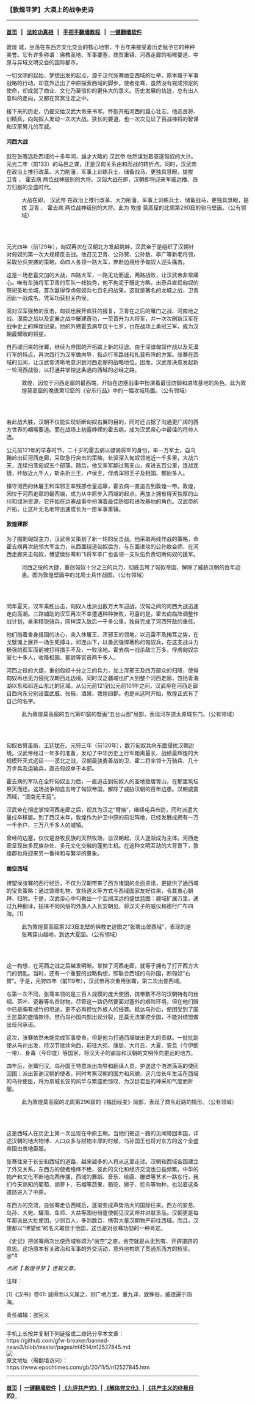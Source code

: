 ### 【敦煌寻梦】大漠上的战争史诗
------------------------

#### [首页](https://github.com/gfw-breaker/banned-news3/blob/master/README.md) &nbsp;&nbsp;|&nbsp;&nbsp; [法轮功真相](https://github.com/begood0513/basic/blob/master/README.md)  &nbsp;&nbsp;|&nbsp;&nbsp; [手把手翻墙教程](https://github.com/gfw-breaker/guides/wiki)  &nbsp;&nbsp;|&nbsp;&nbsp; [一键翻墙软件](https://github.com/gfw-breaker/nogfw/blob/master/README.md)  



<div><p>
 <ok href="https://www.epochtimes.com/gb/tag/%E6%95%A6%E7%85%8C.html">
  敦煌
 </ok>
 城，坐落在东西方文化交会的核心地带，千百年来接受着历史赋予它的种种美誉。它有许多称谓：佛教圣地、军事要塞、商贸重镇、河西走廊的咽喉要道、中原与异域文明交会的国际都市。
</p>
<p>
 一切文明的起始、梦想出发的起点，源于汉代张骞凿空西域的壮举。原本属于军事战略的行动，却意外迈出了中原探索西域的脚步。使者张骞，虽然没有完成预定的使命，却成就了商业、文化乃至信仰的更伟大的意义。历史发展的轨迹，总有出人意料的走向，又都在冥冥注定之中。
</p>
<p>
 接下来的历史，仍要交给汉武大帝来书写。怀抱开拓河西的雄心壮志，他选良将、训精兵，向匈奴人发动一次次大战。狭长的要道，也一次次见证了百战神将的智谋和汉家男儿的军威。
</p>
<h4>
 河西大战
</h4>
<p>
 就在张骞远赴西域的十多年间，雄才大略的
 <ok href="https://www.epochtimes.com/gb/tag/%E6%B1%89%E6%AD%A6%E5%B8%9D.html">
  汉武帝
 </ok>
 依然谋划着驱逐匈奴的大计。元光二年（前133）的马邑之谋，正是汉匈关系由和而战的转折点。同时，汉武帝在政治上推行改革、大力削藩，军事上训练兵士、储备战马，更独具慧眼，提拔
 <ok href="https://www.epochtimes.com/gb/tag/%E5%8D%AB%E9%9D%92.html">
  卫青
 </ok>
 、
 <ok href="https://www.epochtimes.com/gb/tag/%E9%9C%8D%E5%8E%BB%E7%97%85.html">
  霍去病
 </ok>
 两位战神级别的大将。汉匈大战在即，汉朝即将迎来军威远播、四方归服的全盛时代。
</p>
<figure class="wp-caption aligncenter" id="attachment_12528008" style="width: 600px">
 <img alt="" class="wp-image-12528008 size-large" src="https://i.epochtimes.com/assets/uploads/2020/11/Mogao-Caves-No290-horse-600x313.jpg"/>
 <br/><figcaption class="wp-caption-text">
  大战在即，
  <ok href="https://www.epochtimes.com/gb/tag/%E6%B1%89%E6%AD%A6%E5%B8%9D.html">
   汉武帝
  </ok>
  在政治上推行改革、大力削藩，军事上训练兵士、储备战马，更独具慧眼，提拔
  <ok href="https://www.epochtimes.com/gb/tag/%E5%8D%AB%E9%9D%92.html">
   卫青
  </ok>
  、
  <ok href="https://www.epochtimes.com/gb/tag/%E9%9C%8D%E5%8E%BB%E7%97%85.html">
   霍去病
  </ok>
  两位战神级别的大将。此为
  <ok href="https://www.epochtimes.com/gb/tag/%E6%95%A6%E7%85%8C.html">
   敦煌
  </ok>
  莫高窟的北周第290窟的驯马壁画。（公有领域）
 </figcaption><br/>
</figure><br/>
<p>
 元光四年（前129年），匈奴再次在汉朝北方发起挑衅，汉武帝于是组织了汉朝针对匈奴的第一次大规模反击战。他召见卫青、公孙贺、公孙敖、李广等新老将领，采取分兵突袭的策略，命四人各领一路大军，奔赴边境给予匈奴人迎头痛击。
</p>
<p>
 这是一场悲喜交加的大战，四路大军，一路无功而返，两路战败，让汉武帝非常痛心。唯有车骑将军卫青的军队一枝独秀，他不拘泥于既定方略，出奇兵直捣匈奴的祭祀圣地龙城，首次赢得俘虏匈奴兵七百名的战果。这就是著名的龙城之战，卫青因此一战成名，凭军功获封关内侯。
</p>
<p>
 面对汉军强势的反击，匈奴也展开疯狂的报复，卫青在之后的雁门之战、河南地之战、漠南之战以及定襄之战中屡建奇功，一至晋升为大将军，并一次次刷新汉军在战争史上的辉煌纪录。他的外甥霍去病年仅十七岁，也在战场上勇冠三军，成为汉朝最耀眼的将星。
</p>
<p>
 自西域归来的张骞，继续为帝国的开拓踏上新的征途。由于深谙匈奴作战以及荒漠行军的特点，再次西行为汉军做向导，指点行军路线和扎营布阵的方案。张骞在西域的见闻，让汉武帝清晰地意识到河西走廊的战略地位。因而，汉武帝决意发起新一轮河西战役，以打通并掌控这条通向西域的必经之路。
</p>
<figure class="wp-caption aligncenter" id="attachment_12528132" style="width: 600px">
 <img alt="" class="wp-image-12528132 size-large" src="https://i.epochtimes.com/assets/uploads/2020/11/Mogao-Caves-No12-war-600x397.jpg"/>
 <br/><figcaption class="wp-caption-text">
  敦煌，因位于河西走廊的最西端，开始在边塞战事中扮演着最佳防御和进攻基地的角色。此为敦煌莫高窟的晚唐第12窟的《安乐行品》中的一幅攻城场面。（公有领域）
 </figcaption><br/>
</figure><br/>
<p>
 若此战大胜，汉朝不仅能实现斩断匈奴右翼的目的，同时还占据了沟通更广阔的西方世界的咽喉要道。而在战场上初露峥嵘的霍去病，成为汉武帝心中最佳的将帅人选。
</p>
<p>
 公元前121年的早春时节，二十岁的霍去病以骠骑将军的身份，率一万军士，自乌鞘岭出征河西走廊，采取急行突击的策略，长驱深入匈奴领地近一千多里，大战六天，连续扫荡匈奴五个部落。随后，他又率军翻过焉支山，疾进五百公里，连战连捷，歼敌近九千人，斩杀折兰王、卢侯王，俘虏浑邪王子及相国、都尉多人。
</p>
<p>
 镇守河西的休屠王和浑邪王率残部仓皇逃窜，霍去病一直追击到敦煌一带。敦煌，因位于河西走廊的最西端，成为从中原步入西域的起点。再加上拥有得天独厚的山川和绿洲资源，它开始在边塞战事中扮演着最佳防御和进攻基地的角色。汉武帝的开拓，让这片无名地带迅速成长为一座军事重镇。
</p>
<h4>
 敦煌建郡
</h4>
<p>
 为了围剿匈奴主力，汉武帝又策划了新一轮的反击战。他采取两线作战的策略，命霍去病再次统领大军主力，从西面绕道匈奴后方，与东面进攻的公孙敖会师，在河西走廊夹击匈奴，博望侯张骞和飞将军李广也各领一支队伍负责切断匈奴的援军。
</p>
<figure class="wp-caption aligncenter" id="attachment_10676351" style="width: 600px">
 <img alt="" class="wp-image-10676351 size-large" src="https://i.epochtimes.com/assets/uploads/2018/08/Northern_chou_fight-600x471.jpg"/>
 <br/><figcaption class="wp-caption-text">
  河西之役的大捷，重创匈奴十分之三的兵力，彻底击垮了匈奴帝国，解除了威胁汉朝的百年边患。图为敦煌壁画中的北周士兵作战图。（公有领域）
 </figcaption><br/>
</figure><br/>
<p>
 同年夏天，汉军乘胜出击，匈奴人也派出数万大军迎战，汉匈之间的河西大战迅速走向高潮。三路辅助的汉军再次不幸遭遇种种挫败，可喜的是，霍去病临阵调整作战计划，亲率精锐骑兵，同样深入敌后一千多公里，独自完成了河西歼敌的重任。
</p>
<p>
 他们抱着舍身报国的决心，突入休屠王、浑邪王的领地，以迅雷不及掩耳之势，在戈壁滩上展开一场生死搏斗。祁连山下，以勇武强悍著称的匈奴兵，在这支战斗力极强的孤军面前被打得措手不及，一败涂地。霍去病一战杀敌三万多，俘虏匈奴宗室七十多人，收降相国、都尉等官员两千多人。
</p>
<p>
 河西之役的大捷，重创匈奴十分之三的兵力，加上浑邪王及四万部众的归降，使得匈奴再也无力侵扰汉朝西北边境。同时汉之疆域也扩大到整个河西走廊，包括青海湖以东和祁连山东北的区域。从公元前121到公元前101年之间，汉武帝在河西走廊自西向东分别设置武威、张掖、酒泉、敦煌四郡。也是从这时开始，敦煌正式有了自己的名字。
</p>
<figure class="wp-caption aligncenter" id="attachment_12527963" style="width: 600px">
 <img alt="" class="wp-image-12527963 size-large" src="https://i.epochtimes.com/assets/uploads/2020/11/Mogao-Caves-No61-Taiyuan-City-600x446.jpg"/>
 <br/><figcaption class="wp-caption-text">
  此为敦煌莫高窟的五代第61窟的壁画“五台山图”局部，表现河东道太原城东门。（公有领域）
 </figcaption><br/>
</figure><br/>
<p>
 匈奴右臂虽断，王廷犹在。元狩三年（前120年），数万匈奴兵向东面侵扰汉朝边境。汉武帝经过一年多的准备，发动了中华历史上行军距离最长、战绩最辉煌的大规模歼灭式远征——漠北之战，汉朝最骁勇善战的卫、霍二将率领十万骑兵、几十万步兵及运输兵，直击匈奴单于本部。
</p>
<p>
 霍去病的军队在全歼匈奴主力后，一直追击到匈奴人的圣地狼居胥山，在那里筑坛祭天而还。这场战争彻底击垮了匈奴帝国，解除了威胁汉朝的百年边患。汉朝威震西域，“漠南无王庭”。
</p>
<p>
 汉武帝在彻底掌控河西走廊之后，视其为汉之“臂掖”，继续屯兵布防，同时派遣大量戍卒移居。到了西汉末年，敦煌作为护卫中原的前沿阵地，已经发展成拥有一万一千余户、三万八千多人的城镇。
</p>
<p>
 曾经的边塞，仅仅是游牧民族的天然牧场，自汉朝起，汉人逐渐成为主体。河西走廊呈现出多民族杂处、多元文化交融的蓬勃生机。在这种文明互动的大背景下，敦煌郡也将迎来另一番祥和与繁华的景象。
</p>
<h4>
 凿空西域
</h4>
<p>
 博望侯张骞的西行经历，不仅为汉朝带来了西方诸国的全面资讯，更提供了通西域的宝贵策略：通过馈赠礼物、宣扬道义等方式与西域国家友好往来，令其衷心朝拜、归附。于是，汉武帝心中勾勒出一个宏阔深远的盛世蓝图：疆域扩展万里，通过九种翻译，招徕不同风俗的外族人入长安朝见，将汉天子的威仪和德行广布四海。[1]
</p>
<figure class="wp-caption aligncenter" id="attachment_12516211" style="width: 450px">
 <img alt="" class="size-medium wp-image-12516211" src="https://i.epochtimes.com/assets/uploads/2020/10/Mogao-Caves-No323-Zhangqian2-450x495.jpg"/>
 <br/><figcaption class="wp-caption-text">
  此为敦煌莫高窟第323窟北壁的佛教史迹图之“张骞出使西域”，表现的是张骞穿山越岭，到达大夏国。（公有领域）
 </figcaption><br/>
</figure><br/>
<p>
 这一构想，在河西之战之后越发明晰。掌控了河西走廊，就等于拥有了打开西方大门的钥匙。当时，还有一个重要的战略构想，即联合西域的乌孙国，断匈奴“右臂”。于是，元狩四年（前119年），汉武帝再次重用张骞，第二次出使西域。
</p>
<p>
 与第一次不同，张骞率领的是三百人规模的庞大使团，携带数不尽的汉朝特有的丝绸、茶叶、瓷器等名贵财物。尽管这一路仍然要面对塞外的艰险环境，但在他们眼中已是胸有成竹的坦途，更不必再担忧外族人的侵袭。抵达乌孙后，使团受到了国王昆莫的盛情款待。然而乌孙国内部出现分裂，昆莫无法掌控全国，不能对结盟做出任何承诺。
</p>
<p>
 这次，张骞依然未能完成军事使命，但是他为打通西域做出更大的贡献。一批批副使从乌孙出发，持汉节继续向西，前往大宛、康居、大月氏、大夏、安息（今伊朗一带）、身毒（今印度）等国家，将汉天子的谕旨和汉朝的文明传向更远的地方。
</p>
<p>
 四年后，张骞归汉。乌孙国王特意派出向导和翻译人员，护送这个浩浩荡荡的使团回国；派出答谢汉朝的使者，同时考察汉朝的国力和风貌。这几位长年生活在西域的乌孙使臣，将为京城长安的风华与繁盛而惊叹，为汉廷君臣的神采和气度而折服。
</p>
<figure class="wp-caption aligncenter" id="attachment_12527950" style="width: 600px">
 <img alt="" class="wp-image-12527950 size-large" src="https://i.epochtimes.com/assets/uploads/2020/11/Mogao-Caves-No296-business-600x429.jpg"/>
 <br/><figcaption class="wp-caption-text">
  此为敦煌莫高窟的北周第296窟的《福田经变》局部，表现了商队赶路的情形。（公有领域）
 </figcaption><br/>
</figure><br/>
<p>
 这是西域人在历史上第一次出现在中原王朝。当他们把这一路的见闻带回本国，详述汉朝的地大物博、人口众多与财物丰厚的时候，乌孙国王也将对东方的这个全盛帝国由衷地臣服。
</p>
<p>
 张骞往来于长安和西域的道路，越来越多的人将从这里走过。汉朝和西域各国建立了外交关系，东西方的使者络绎不绝，彼此的文化和经济交流也日益频繁。中华的物产和文化不断地向西传播，西域的舞蹈、音乐、绘画、雕塑等艺术一路东行，我们今天熟知的葡萄、胡萝卜、石榴等蔬果，骆驼、狮子、鸵鸟等物种，也沿着这条道路进入了中原。
</p>
<p>
 东西方的交流，自张骞走访西域后，逐渐变成声势浩大的国际往来。西方的安息、乌孙、大宛、驩潜、车师、大益等国纷纷遣使朝见汉武帝并进献贡品。汉朝更是每年都派出大批使团，少则百人，多则数百，携带大量汉朝物产前往西域。而且，汉使都以“博望侯”的名义取信于他国，这也是对张骞功勋的一种肯定。
</p>
<p>
 《史记》把张骞两次出使西域称颂为“凿空”之旅，凿空就是从无到有、开辟道路的意思。这场原本有关政治和军事的外交活动，意外地构筑了贯通东西方的桥梁。@*#
</p>
<p>
 <em>
  点阅【
  <ok href="https://www.epochtimes.com/gb/tag/%E6%95%A6%E7%85%8C%E5%B0%8B%E5%A4%A2.html">
   敦煌寻梦
  </ok>
  】连载文章。
 </em>
</p>
<p>
 注释：
</p>
<p>
 [1]《汉书》卷61: 诚得而以义属之，则广地万里，重九译，致殊俗，威德遍于四海。
</p>
<p>
 责任编辑：张宪义
</p>
</div>
<hr/>
手机上长按并复制下列链接或二维码分享本文章：<br/>
https://github.com/gfw-breaker/banned-news3/blob/master/pages/nf4514/n12527845.md <br/>
<a href='https://github.com/gfw-breaker/banned-news3/blob/master/pages/nf4514/n12527845.md'><img src='https://github.com/gfw-breaker/banned-news3/blob/master/pages/nf4514/n12527845.md.png'/></a> <br/>
原文地址（需翻墙访问）：https://www.epochtimes.com/gb/20/11/5/n12527845.htm


------------------------
#### [首页](https://github.com/gfw-breaker/banned-news3/blob/master/README.md) &nbsp;|&nbsp; [一键翻墙软件](https://github.com/gfw-breaker/nogfw/blob/master/README.md) &nbsp;| [《九评共产党》](https://github.com/gfw-breaker/9ping.md/blob/master/README.md#九评之一评共产党是什么) | [《解体党文化》](https://github.com/gfw-breaker/jtdwh.md/blob/master/README.md) | [《共产主义的终极目的》](https://github.com/gfw-breaker/gczydzjmd.md/blob/master/README.md)


<img src='http://gfw-breaker.win/banned-news3/pages/nf4514/n12527845.md' width='0px' height='0px'/>